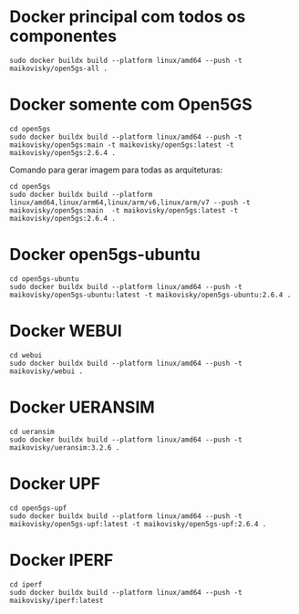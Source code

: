 # Docker principal com todos os componentes 

```
sudo docker buildx build --platform linux/amd64 --push -t maikovisky/open5gs-all .
```

# Docker somente com Open5GS

```
cd open5gs
sudo docker buildx build --platform linux/amd64 --push -t maikovisky/open5gs:main -t maikovisky/open5gs:latest -t maikovisky/open5gs:2.6.4 .
```

Comando para gerar imagem para todas as arquiteturas:

```
cd open5gs
sudo docker buildx build --platform linux/amd64,linux/arm64,linux/arm/v6,linux/arm/v7 --push -t maikovisky/open5gs:main  -t maikovisky/open5gs:latest -t maikovisky/open5gs:2.6.4 .
```

# Docker open5gs-ubuntu

```
cd open5gs-ubuntu
sudo docker buildx build --platform linux/amd64 --push -t maikovisky/open5gs-ubuntu:latest -t maikovisky/open5gs-ubuntu:2.6.4 .
```

# Docker WEBUI

```
cd webui
sudo docker buildx build --platform linux/amd64 --push -t maikovisky/webui .
```

# Docker UERANSIM

```
cd ueransim
sudo docker buildx build --platform linux/amd64 --push -t maikovisky/ueransim:3.2.6 .
```


# Docker UPF

```
cd open5gs-upf
sudo docker buildx build --platform linux/amd64 --push -t maikovisky/open5gs-upf:latest -t maikovisky/open5gs-upf:2.6.4 .
```

# Docker IPERF
```
cd iperf
sudo docker buildx build --platform linux/amd64 --push -t maikovisky/iperf:latest
```